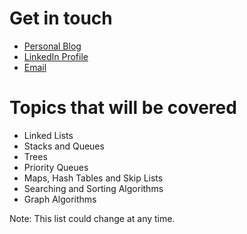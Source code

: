 # Get in touch
<ul>
  <li><a href="www.elie-raad.blogspot.com">Personal Blog</a></li>
  <li><a href="www.linkedin/in/elieraad.com">LinkedIn Profile</a></li>
  <li><a href="mailto:elie.raad01@lau.edu">Email</a></li>
</ul>

# Topics that will be covered
<ul>
  <li>Linked Lists</li>
  <li>Stacks and Queues</li>
  <li>Trees</li>
  <li>Priority Queues</li>
  <li>Maps, Hash Tables and Skip Lists</li>
  <li>Searching and Sorting Algorithms</li>
  <li>Graph Algorithms</li>
</ul>

<p>Note: This list could change at any time.</p>
